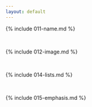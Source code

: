 ```yaml
---
layout: default
---
```


{% include 011-name.md %}

<br>

{% include 012-image.md %}

<br>

{% include 014-lists.md %}

<br>

{% include 015-emphasis.md %}